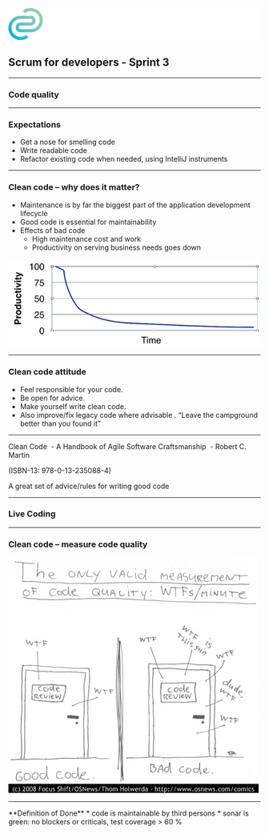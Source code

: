 <!-- .slide: data-background="img/background_title.jpg" data-state="intro" class="center" -->
![](img/cc_logo.png) <!-- .element: class="cc_logo" -->
## Scrum for developers - Sprint 3 <!-- .element: class="heading" -->
----
### Code quality <!-- .element: class="heading" -->

---

### Expectations

- Get a nose for smelling code
- Write readable code
- Refactor existing code when needed, using IntelliJ instruments

---

### Clean code – why does it matter?

* Maintenance is by far the biggest part of the application development lifecycle
* Good code is essential for maintainability
* Effects of bad code
    * High maintenance cost and work
    * Productivity on serving business needs goes down
   
     
![](img/quality_productivity.png)
     
---

### Clean code attitude

- Feel responsible for your code.
- Be open for advice.
- Make yourself write clean code.
- Also improve/fix legacy code where advisable .
  “Leave the campground better than you found it”
     
---

Clean Code  - A Handbook of Agile Software Craftsmanship  - Robert C. Martin

(ISBN-13: 978-0-13-235088-4)

A great set of advice/rules for writing good code

<!-- LeBlanc’s law: “Later equals never”  (“Later I will improve my code!”) -->


---

### Live Coding

  
---

### Clean code – measure code quality

![](img/quality_wtf_per_minute.jpeg)

---

<div class="dodbox">
**Definition of Done**
* code is maintainable by third persons
* sonar is green: no blockers or criticals, test coverage > 60 %
